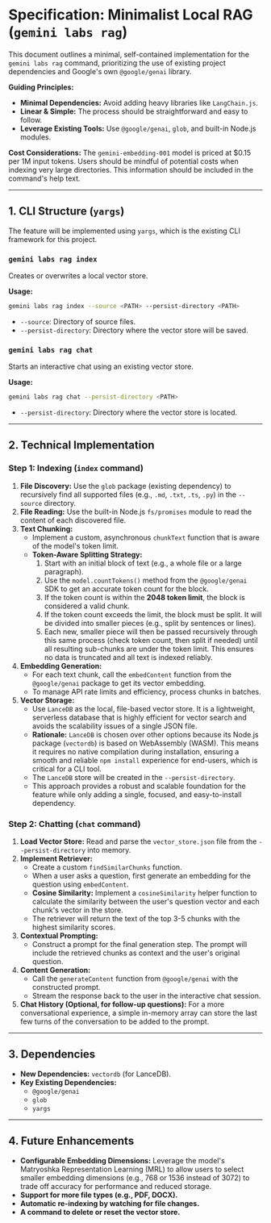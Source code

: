 # Specification: Minimalist Local RAG (`gemini labs rag`)

This document outlines a minimal, self-contained implementation for the `gemini labs rag` command, prioritizing the use of existing project dependencies and Google's own `@google/genai` library.

**Guiding Principles:**
- **Minimal Dependencies:** Avoid adding heavy libraries like `LangChain.js`.
- **Linear & Simple:** The process should be straightforward and easy to follow.
- **Leverage Existing Tools:** Use `@google/genai`, `glob`, and built-in Node.js modules.

**Cost Considerations:**
The `gemini-embedding-001` model is priced at $0.15 per 1M input tokens. Users should be mindful of potential costs when indexing very large directories. This information should be included in the command's help text.


---

## 1. CLI Structure (`yargs`)

The feature will be implemented using `yargs`, which is the existing CLI framework for this project.

### `gemini labs rag index`
Creates or overwrites a local vector store.

**Usage:**
```bash
gemini labs rag index --source <PATH> --persist-directory <PATH>
```
- `--source`: Directory of source files.
- `--persist-directory`: Directory where the vector store will be saved.

### `gemini labs rag chat`
Starts an interactive chat using an existing vector store.

**Usage:**
```bash
gemini labs rag chat --persist-directory <PATH>
```
- `--persist-directory`: Directory where the vector store is located.

---

## 2. Technical Implementation

### **Step 1: Indexing (`index` command)**

1.  **File Discovery:** Use the `glob` package (existing dependency) to recursively find all supported files (e.g., `.md`, `.txt`, `.ts`, `.py`) in the `--source` directory.
2.  **File Reading:** Use the built-in Node.js `fs/promises` module to read the content of each discovered file.
3.  **Text Chunking:**
    - Implement a custom, asynchronous `chunkText` function that is aware of the model's token limit.
    - **Token-Aware Splitting Strategy:**
        1. Start with an initial block of text (e.g., a whole file or a large paragraph).
        2. Use the `model.countTokens()` method from the `@google/genai` SDK to get an accurate token count for the block.
        3. If the token count is within the **2048 token limit**, the block is considered a valid chunk.
        4. If the token count exceeds the limit, the block must be split. It will be divided into smaller pieces (e.g., split by sentences or lines).
        5. Each new, smaller piece will then be passed recursively through this same process (check token count, then split if needed) until all resulting sub-chunks are under the token limit. This ensures no data is truncated and all text is indexed reliably.
4.  **Embedding Generation:**
    - For each text chunk, call the `embedContent` function from the `@google/genai` package to get its vector embedding.
    - To manage API rate limits and efficiency, process chunks in batches.
5.  **Vector Storage:**
    - Use `LanceDB` as the local, file-based vector store. It is a lightweight, serverless database that is highly efficient for vector search and avoids the scalability issues of a single JSON file.
    - **Rationale:** `LanceDB` is chosen over other options because its Node.js package (`vectordb`) is based on WebAssembly (WASM). This means it requires no native compilation during installation, ensuring a smooth and reliable `npm install` experience for end-users, which is critical for a CLI tool.
    - The `LanceDB` store will be created in the `--persist-directory`.
    - This approach provides a robust and scalable foundation for the feature while only adding a single, focused, and easy-to-install dependency.


### **Step 2: Chatting (`chat` command)**

1.  **Load Vector Store:** Read and parse the `vector_store.json` file from the `--persist-directory` into memory.
2.  **Implement Retriever:**
    - Create a custom `findSimilarChunks` function.
    - When a user asks a question, first generate an embedding for the question using `embedContent`.
    - **Cosine Similarity:** Implement a `cosineSimilarity` helper function to calculate the similarity between the user's question vector and each chunk's vector in the store.
    - The retriever will return the text of the top 3-5 chunks with the highest similarity scores.
3.  **Contextual Prompting:**
    - Construct a prompt for the final generation step. The prompt will include the retrieved chunks as context and the user's original question.
4.  **Content Generation:**
    - Call the `generateContent` function from `@google/genai` with the constructed prompt.
    - Stream the response back to the user in the interactive chat session.
5.  **Chat History (Optional, for follow-up questions):** For a more conversational experience, a simple in-memory array can store the last few turns of the conversation to be added to the prompt.

---

## 3. Dependencies

- **New Dependencies:** `vectordb` (for LanceDB).
- **Key Existing Dependencies:**
    - `@google/genai`
    - `glob`
    - `yargs`

---

## 4. Future Enhancements

- **Configurable Embedding Dimensions:** Leverage the model's Matryoshka Representation Learning (MRL) to allow users to select smaller embedding dimensions (e.g., 768 or 1536 instead of 3072) to trade off accuracy for performance and reduced storage.
- **Support for more file types (e.g., PDF, DOCX).**
- **Automatic re-indexing by watching for file changes.**
- **A command to delete or reset the vector store.**